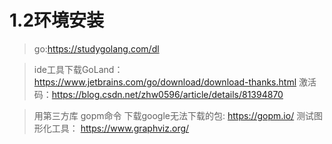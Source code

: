 # 1.2环境安装

>go:https://studygolang.com/dl

>ide工具下载GoLand：https://www.jetbrains.com/go/download/download-thanks.html
>激活码：https://blog.csdn.net/zhw0596/article/details/81394870

>用第三方库 gopm命令 下载google无法下载的包:  https://gopm.io/
>测试图形化工具： https://www.graphviz.org/